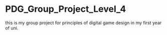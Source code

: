 # PDG_Group_Project_Level_4

this is my group project for principles of digital game design in my first year of uni.
